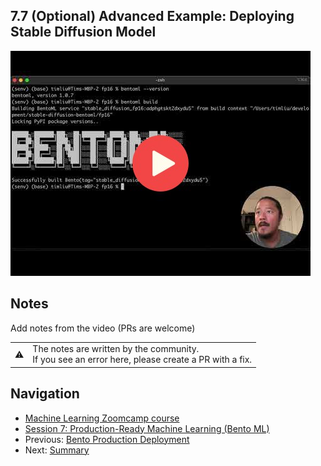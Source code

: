 
## 7.7 (Optional) Advanced Example: Deploying Stable Diffusion Model

<a href="https://www.youtube.com/watch?v=NMIi_DDVxAs&list=PL3MmuxUbc_hIhxl5Ji8t4O6lPAOpHaCLR"><img src="images/thumbnail-7-07.jpg"></a>
 




## Notes

Add notes from the video (PRs are welcome)


<table>
   <tr>
      <td>⚠️</td>
      <td>
         The notes are written by the community. <br>
         If you see an error here, please create a PR with a fix.
      </td>
   </tr>
</table>


## Navigation

* [Machine Learning Zoomcamp course](../)
* [Session 7: Production-Ready Machine Learning (Bento ML)](./)
* Previous: [Bento Production Deployment](06-production-deployment.md)
* Next: [Summary](08-summary.md)